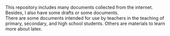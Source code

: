 This repository includes many documents collected from the internet. Besides, I also have some drafts or some documents.<br>
There are some documents intended for use by teachers in the teaching of primary, secondary, and high school students. Others are materials to learn more about latex.